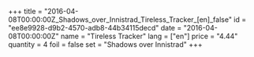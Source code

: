 +++
title = "2016-04-08T00:00:00Z_Shadows_over_Innistrad_Tireless_Tracker_[en]_false"
id = "ee8e9928-d9b2-4570-adb8-44b34115decd"
date = "2016-04-08T00:00:00Z"
name = "Tireless Tracker"
lang = ["en"]
price = "4.44"
quantity = 4
foil = false
set = "Shadows over Innistrad"
+++
